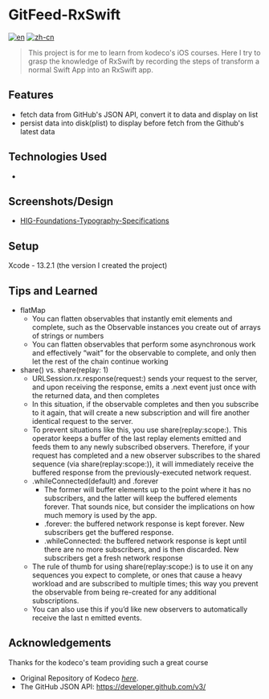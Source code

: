# GitFeed-RxSwift
[![en](https://img.shields.io/badge/lang-en-red.svg)](https://github.com/JustinInCoding/GitFeed-RxSwift/blob/master/README.md)
[![zh-cn](https://img.shields.io/badge/lang-zh--cn-blue.svg)](https://github.com/JustinInCoding/GitFeed-RxSwift/blob/master/README.zh-cn.md)

> This project is for me to learn from kodeco's iOS courses. Here I try to grasp the knowledge of RxSwift by recording the steps of transform a normal Swift App into an RxSwift app.

## Features
- fetch data from GitHub's JSON API, convert it to data and display on list
- persist data into disk(plist) to display before fetch from the Github's latest data

## Technologies Used
- 


## Screenshots/Design
- [HIG-Foundations-Typography-Specifications](https://developer.apple.com/design/human-interface-guidelines/typography#Specifications)
<!-- ![Example screenshot](./img/screenshot.png) -->


## Setup
Xcode - 13.2.1 (the version I created the project)

## Tips and Learned
- flatMap
    - You can flatten observables that instantly emit elements and complete, such as the Observable instances you create out of arrays of strings or numbers
    - You can flatten observables that perform some asynchronous work and effectively “wait” for the observable to complete, and only then let the rest of the chain continue working
- share() vs. share(replay: 1)
    - URLSession.rx.response(request:) sends your request to the server, and upon receiving the response, emits a .next event just once with the returned data, and then completes
    - In this situation, if the observable completes and then you subscribe to it again, that will create a new subscription and will fire another identical request to the server.
    - To prevent situations like this, you use share(replay:scope:). This operator keeps a buffer of the last replay elements emitted and feeds them to any newly subscribed observers. Therefore, if your request has completed and a new observer subscribes to the shared sequence (via share(replay:scope:)), it will immediately receive the buffered response from the previously-executed network request.
    - .whileConnected(default) and .forever
        - The former will buffer elements up to the point where it has no subscribers, and the latter will keep the buffered elements forever. That sounds nice, but consider the implications on how much memory is used by the app.
        - .forever: the buffered network response is kept forever. New subscribers get the buffered response.
        - .whileConnected: the buffered network response is kept until there are no more subscribers, and is then discarded. New subscribers get a fresh network response
    - The rule of thumb for using share(replay:scope:) is to use it on any sequences you expect to complete, or ones that cause a heavy workload and are subscribed to multiple times; this way you prevent the observable from being re-created for any additional subscriptions.
    - You can also use this if you’d like new observers to automatically receive the last n emitted events.

## Acknowledgements
Thanks for the kodeco's team providing such a great course
- Original Repository of Kodeco [_here_](). 
- The GitHub JSON API: https://developer.github.com/v3/

